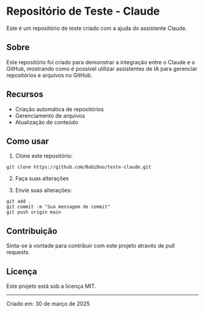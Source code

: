 # Repositório de Teste - Claude

Este é um repositório de teste criado com a ajuda do assistente Claude.

## Sobre

Este repositório foi criado para demonstrar a integração entre o Claude e o GitHub, mostrando como é possível utilizar assistentes de IA para gerenciar repositórios e arquivos no GitHub.

## Recursos

- Criação automática de repositórios
- Gerenciamento de arquivos
- Atualização de conteúdo

## Como usar

1. Clone este repositório:
```
git clone https://github.com/BabiDoo/teste-claude.git
```

2. Faça suas alterações

3. Envie suas alterações:
```
git add .
git commit -m "Sua mensagem de commit"
git push origin main
```

## Contribuição

Sinta-se à vontade para contribuir com este projeto através de pull requests.

## Licença

Este projeto está sob a licença MIT.

---
Criado em: 30 de março de 2025
